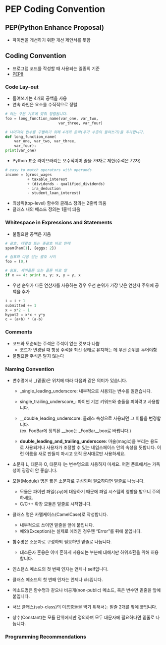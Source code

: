 
# PEP Coding Convention

## PEP(Python Enhance Proposal)
- 파이썬을 개선하기 위한 개선 제안서를 뜻함

## Coding Convention
- 프로그램 코드를 작성할 때 사용되는 일종의 기준
- [PEP8](https://www.python.org/dev/peps/pep-0008/)

### Code Lay-out

- 들여쓰기는 4개의 공백을 사용
- 연속 라인은 요소를 수직적으로 정렬

```python
# 여는 구분 기호에 맞춰 정렬됩니다. 
foo = long_function_name(var_one, var_two, 
                        var_three, var_four) 

# 나머지와 인수를 구별하기 위해 4개의 공백(추가 수준의 들여쓰기)을 추가합니다. 
def long_function_name( 
    var_one, var_two, var_three, 
    var_four): 
print(var_one) 
```

- Python 표준 라이브러리는 보수적이며 줄을 79자로 제한(주석은 72자)

```python
# easy to match operators with operands
income = (gross_wages
          + taxable_interest
          + (dividends - qualified_dividends)
          - ira_deduction
          - student_loan_interest)
```

- 최상위(top-level) 함수와 클래스 정의는 2줄씩 띄움
- 클래스 내의 메소드 정의는 1줄씩 띄움

### Whitespace in Expressions and Statements
- 불필요한 공백은 지움

```python
# 괄호, 대괄호 또는 중괄호 바로 안에
spam(ham[1], {eggs: 2})

# 쉼표와 다음 닫는 괄호 사이
foo = (0,)

# 쉼표, 세미콜론 또는 콜론 바로 앞
if x == 4: print x, y; x, y = y, x
```

- 우선 순위가 다른 연산자를 사용하는 경우 우선 순위가 가장 낮은 연산자 주위에 공백을 추가

```python
i = i + 1
submitted += 1
x = x*2 - 1
hypot2 = x*x + y*y
c = (a+b) * (a-b)
```
### Comments

- 코드와 모순되는 주석은 주석이 없는 것보다 나쁨
    - 코드가 변경될 때 항상 주석을 최신 상태로 유지하는 데 우선 순위를 두어야함
- 불필요한 주석은 달지 않는다

### Naming Convention

- 변수명에서 _(밑줄)은 위치에 따라 다음과 같은 의미가 있습니다.
    - _single_leading_underscore: 내부적으로 사용되는 변수를 일컫습니다.
    - single_trailing_underscore_: 파이썬 기본 키워드와 충돌을 피하려고 사용합니다.
    - __double_leading_underscore: 클래스 속성으로 사용되면 그 이름을 변경합니다. </br>
    (ex. FooBar에 정의된 __boo는 _FooBar__boo로 바뀝니다.)

    - __double_leading_and_trailing_underscore__: 마술(magic)을 부리는 용도로 사용되거나 사용자가 조정할 수 있는 네임스페이스 안의 속성을 뜻합니다. 이런 이름을 새로 만들지 마시고 오직 문서대로만 사용하세요.

- 소문자 L, 대문자 O, 대문자 I는 변수명으로 사용하지 마세요. 어떤 폰트에서는 가독성이 굉장히 안 좋습니다.
- 모듈(Module) 명은 짧은 소문자로 구성되며 필요하다면 밑줄로 나눕니다.
    - 모듈은 파이썬 파일(.py)에 대응하기 때문에 파일 시스템의 영향을 받으니 주의하세요.
    - C/C++ 확장 모듈은 밑줄로 시작합니다.
- 클래스 명은 카멜케이스(CamelCase)로 작성합니다.
    - 내부적으로 쓰이면 밑줄을 앞에 붙입니다.
    - 예외(Exception)는 실제로 에러인 경우엔 “Error”를 뒤에 붙입니다.
- 함수명은 소문자로 구성하되 필요하면 밑줄로 나눕니다.
    - 대소문자 혼용은 이미 흔하게 사용되는 부분에 대해서만 하위호환을 위해 허용합니다.
- 인스턴스 메소드의 첫 번째 인자는 언제나 self입니다.
- 클래스 메소드의 첫 번째 인자는 언제나 cls입니다.
- 메소드명은 함수명과 같으나 비공개(non-public) 메소드, 혹은 변수면 밑줄을 앞에 붙입니다.
- 서브 클래스(sub-class)의 이름충돌을 막기 위해서는 밑줄 2개를 앞에 붙입니다.
- 상수(Constant)는 모듈 단위에서만 정의하며 모두 대문자에 필요하다면 밑줄로 나눕니다.

### Programming Recommendations
